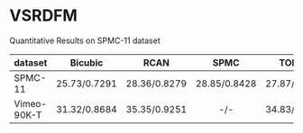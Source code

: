 # VSRDFM
Quantitative Results on SPMC-11 dataset

| dataset     |   Bicubic    |     RCAN     |     SPMC     |    TOFlow    |   DUF_52L    |     Ours/5F      |
| :---------- | :----------: | :----------: | :----------: | :----------: | :----------: | :--------------: |
| SPMC-11     | 25.73/0.7291 | 28.36/0.8279 | 28.85/0.8428 | 27.87/0.8220 | 29.43/0.8664 | **29.56/0.8664** |
| Vimeo-90K-T | 31.32/0.8684 | 35.35/0.9251 |     -/-      | 34.83/0.9220 | 36.37/0.9387 | **37.07/0.9435** |
